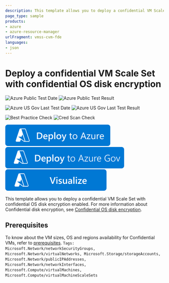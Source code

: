```yaml
---
description: This template allows you to deploy a confidential VM Scale Set with confidential OS disk encryption enabled.
page_type: sample
products:
- azure
- azure-resource-manager
urlFragment: vmss-cvm-fde
languages:
- json
---
```

# Deploy a confidential VM Scale Set with confidential OS disk encryption

![Azure Public Test Date](https://azurequickstartsservice.blob.core.windows.net/badges/demos/vmss-cvm-fde/PublicLastTestDate.svg)
![Azure Public Test Result](https://azurequickstartsservice.blob.core.windows.net/badges/demos/vmss-cvm-fde/PublicDeployment.svg)

![Azure US Gov Last Test Date](https://azurequickstartsservice.blob.core.windows.net/badges/demos/vmss-cvm-fde/FairfaxLastTestDate.svg)
![Azure US Gov Last Test Result](https://azurequickstartsservice.blob.core.windows.net/badges/demos/vmss-cvm-fde/FairfaxDeployment.svg)

![Best Practice Check](https://azurequickstartsservice.blob.core.windows.net/badges/demos/vmss-cvm-fde/BestPracticeResult.svg)
![Cred Scan Check](https://azurequickstartsservice.blob.core.windows.net/badges/demos/vmss-cvm-fde/CredScanResult.svg)

[![Deploy To Azure](https://raw.githubusercontent.com/Azure/azure-quickstart-templates/master/1-CONTRIBUTION-GUIDE/images/deploytoazure.svg?sanitize=true)](https://portal.azure.com/#create/Microsoft.Template/uri/https%3A%2F%2Fraw.githubusercontent.com%2FAzure%2Fazure-quickstart-templates%2Fmaster%2Fdemos%2Fvmss-cvm-fde%2Fazuredeploy.json)
[![Deploy To Azure US Gov](https://raw.githubusercontent.com/Azure/azure-quickstart-templates/master/1-CONTRIBUTION-GUIDE/images/deploytoazuregov.svg?sanitize=true)](https://portal.azure.us/#create/Microsoft.Template/uri/https%3A%2F%2Fraw.githubusercontent.com%2FAzure%2Fazure-quickstart-templates%2Fmaster%2Fdemos%2Fvmss-cvm-fde%2Fazuredeploy.json)
[![Visualize](https://raw.githubusercontent.com/Azure/azure-quickstart-templates/master/1-CONTRIBUTION-GUIDE/images/visualizebutton.svg?sanitize=true)](http://armviz.io/#/?load=https%3A%2F%2Fraw.githubusercontent.com%2FAzure%2Fazure-quickstart-templates%2Fmaster%2Fdemos%2Fvmss-cvm-fde%2Fazuredeploy.json)

This template allows you to deploy a confidential VM Scale Set with confidential OS disk encryption enabled. For more information about Confidential disk encryption, see [Confidential OS disk encryption](https://learn.microsoft.com/en-us/azure/confidential-computing/confidential-vm-overview#confidential-os-disk-encryption).

## Prerequisites

To know about the VM sizes, OS and regions availability for Confidential VMs, refer to [prerequisites](https://learn.microsoft.com/en-us/azure/confidential-computing/confidential-vm-overview#limitations).
`Tags: Microsoft.Network/networkSecurityGroups, Microsoft.Network/virtualNetworks, Microsoft.Storage/storageAccounts, Microsoft.Network/publicIPAddresses, Microsoft.Network/networkInterfaces, Microsoft.Compute/virtualMachines, Microsoft.Compute/virtualMachineScaleSets`
